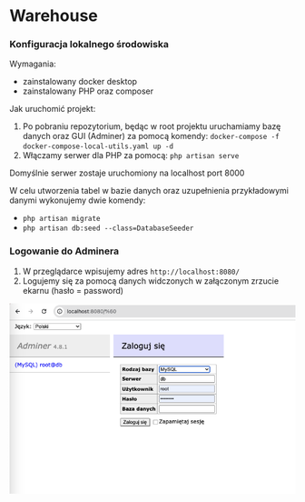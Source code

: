 # Warehouse
### Konfiguracja lokalnego środowiska
Wymagania:
- zainstalowany docker desktop
- zainstalowany PHP oraz composer

Jak uruchomić projekt:
1. Po pobraniu repozytorium, będąc w root projektu uruchamiamy bazę danych oraz GUI (Adminer)
za pomocą komendy: `docker-compose -f docker-compose-local-utils.yaml up -d` 
2. Włączamy serwer dla PHP za pomocą: `php artisan serve`

Domyślnie serwer zostaje uruchomiony na localhost port 8000

W celu utworzenia tabel w bazie danych oraz uzupełnienia przykładowymi danymi wykonujemy dwie komendy:
 - `php artisan migrate`
 - `php artisan db:seed --class=DatabaseSeeder`

### Logowanie do Adminera
1. W przeglądarce wpisujemy adres `http://localhost:8080/`
2. Logujemy się za pomocą danych widczonych w załączonym zrzucie ekarnu (hasło = password)

![adminer.png](adminer.png)

